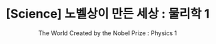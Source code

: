 ---
layout: post
title: "[Science] 노벨상이 만든 세상 : 물리학 1"
subtitle: "The World Created by the Nobel Prize : Physics 1"
category: books
tags: science book
image:
    path: /assets/img/books/science/2020/2020-07-27/nobel-in-the-world-1.png
---